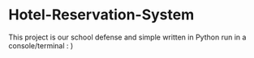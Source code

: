 # Hotel-Reservation-System
This project is our school defense and simple written in Python run in a console/terminal : )
